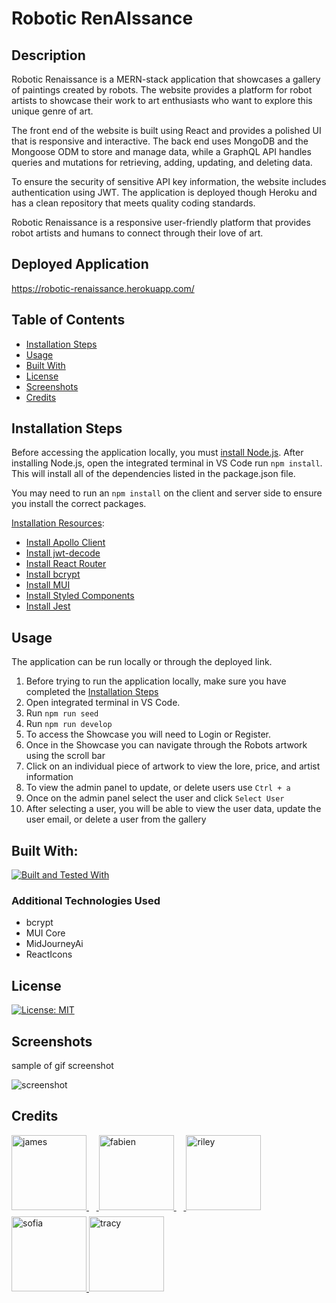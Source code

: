 # Robotic RenAIssance

## Description

Robotic Renaissance is a MERN-stack application that showcases a gallery of paintings created by robots. The website provides a platform for robot artists to showcase their work to art enthusiasts who want to explore this unique genre of art.

The front end of the website is built using React and provides a polished UI that is responsive and interactive. The back end uses MongoDB and the Mongoose ODM to store and manage data, while a GraphQL API handles queries and mutations for retrieving, adding, updating, and deleting data.  

To ensure the security of sensitive API key information, the website includes authentication using JWT. The application is deployed though Heroku and has a clean repository that meets quality coding standards.

Robotic Renaissance is a responsive user-friendly platform that provides robot artists and humans to connect through their love of art.

## Deployed Application
https://robotic-renaissance.herokuapp.com/

## Table of Contents
- [Installation Steps](#installation-steps)
- [Usage](#usage)
- [Built With](#built-with)
- [License](#license)
- [Screenshots](#screenshots)
- [Credits](#credits)

## Installation Steps
Before accessing the application locally, you must [install Node.js](https://nodejs.org/en/).  After installing Node.js, open the integrated terminal in VS Code run `npm install`.  This will install all of the dependencies listed in the package.json file.  

You may need to run an `npm install` on the client and server side to ensure you install the correct packages. 

<u>Installation Resources</u>:
- [Install Apollo Client](https://www.apollographql.com/docs/react/get-started)
- [Install jwt-decode](https://www.npmjs.com/package/jwt-decode)
- [Install React Router](https://reactrouter.com/en/main/start/tutorial)
- [Install bcrypt](https://www.npmjs.com/package/bcrypt)
- [Install MUI](https://mui.com/material-ui/getting-started/installation/)
- [Install Styled Components](https://styled-components.com/docs/basics#installation)
- [Install Jest](https://jestjs.io/docs/getting-started)

## Usage
The application can be run locally or through the deployed link.  

1. Before trying to run the application locally, make sure you have completed the [Installation Steps](#installation-steps)
2. Open integrated terminal in VS Code.
3. Run `npm run seed`
4. Run `npm run develop`
5. To access the Showcase you will need to Login or Register.
6. Once in the Showcase you can navigate through the Robots artwork using the scroll bar
7. Click on an individual piece of artwork to view the lore, price, and artist information
8. To view the admin panel to update, or delete users use `Ctrl + a`
9. Once on the admin panel select the user and click `Select User`
10. After selecting a user, you will be able to view the user data, update the user email, or delete a user from the gallery

## Built With:
[![Built and Tested With](https://skillicons.dev/icons?i=vscode,js,css,nodejs,react,styledcomponents,heroku,graphql,jest&theme=dark)](https://skillicons.dev)

### Additional Technologies Used
 - bcrypt
 - MUI Core
 - MidJourneyAi
 - ReactIcons

## License
[![License: MIT](https://img.shields.io/badge/License-MIT-yellow.svg)](https://opensource.org/licenses/MIT)

## Screenshots
sample of gif screenshot

![screenshot](https://raw.githubusercontent.com/amitmerchant1990/electron-markdownify/master/app/img/markdownify.gif)

## Credits


<a href="https://github.com/jk377y" target="_blank">
  <img src="https://user-images.githubusercontent.com/115671262/232370751-de894251-cecf-4b64-9763-7f1ae57f10d9.png" alt="james" width="120" style="margin-bottom:10px;">
</a>&nbsp;&nbsp;&nbsp;<a href="https://github.com/fabien1313" target="_blank">
  <img src="https://user-images.githubusercontent.com/115671262/232342243-3a19b50a-5050-41a5-9c72-157259198dec.png" alt="fabien" width="120" style="margin-bottom:10px;">
</a>&nbsp;&nbsp;&nbsp;<a href="https://github.com/rmob" target="_blank">
  <img src="https://user-images.githubusercontent.com/115671262/232342249-122bfaf0-3442-4f9d-b8cc-f52bef4bdeb6.png" alt="riley" width="120" style="margin-bottom:10px;">
</a><a href="https://github.com/sofiasosa92" target="_blank">
  <img src="https://user-images.githubusercontent.com/115671262/232341473-1112322a-c252-418c-ba2c-4fc301636f54.png" alt="sofia" width="120" style="margin-bottom:10px;">
</a><a href="https://github.com/TMortara" target="_blank">
  <img src="https://user-images.githubusercontent.com/115671262/232342236-fa8ac094-65e6-44d7-9e4c-52484f4b8fd6.png" alt="tracy" width="120" style="margin-bottom:10px;">
</a>
